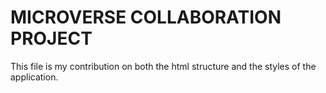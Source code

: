 # MICROVERSE COLLABORATION PROJECT

This file is my contribution on both the html structure and the styles of the application.
